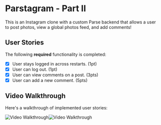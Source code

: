 # Parstagram - Part II

This is an Instagram clone with a custom Parse backend that allows a user to post photos, view a global photos feed, and add comments!

## User Stories

The following **required** functionality is completed:

- [X] User stays logged in across restarts. (1pt)
- [X] User can log out. (1pt)
- [X] User can view comments on a post. (3pts)
- [X] User can add a new comment. (5pts)

## Video Walkthrough

Here's a walkthrough of implemented user stories:

<img src='http://g.recordit.co/9B5urn4lHo.gif' title='Video Walkthrough' width='' alt='Video Walkthrough' /><img src='http://g.recordit.co/gZKEXI2Vm6.gif' title='Video Walkthrough' width='' alt='Video Walkthrough' />
